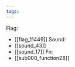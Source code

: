 ```yaml
---
tags:
---
```

Flag:
- [[flag_11449]]
Sound:
- [[sound_43]]
- [[sound_17]]
Fn:
- [[sub000_function28]]

